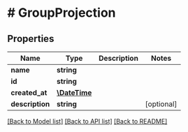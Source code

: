 # # GroupProjection

## Properties

Name | Type | Description | Notes
------------ | ------------- | ------------- | -------------
**name** | **string** |  | 
**id** | **string** |  | 
**created_at** | [**\DateTime**](\DateTime) |  | 
**description** | **string** |  | [optional] 

[[Back to Model list]](../../README#documentation-for-models) [[Back to API list]](../../README#documentation-for-api-endpoints) [[Back to README]](../../README)


